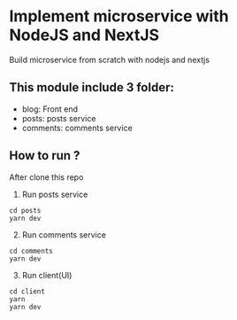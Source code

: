 # Implement microservice with NodeJS and NextJS

Build microservice from scratch with nodejs and nextjs

## This module include 3 folder:

- blog: Front end
- posts: posts service
- comments: comments service

## How to run ?

After clone this repo

1. Run posts service

```
cd posts
yarn dev
```

2. Run comments service

```
cd comments
yarn dev
```

3. Run client(UI)

```
cd client
yarn
yarn dev
```
